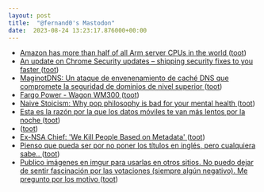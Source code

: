 ```yaml
---
layout: post
title:  "@fernand0's Mastodon"
date:  2023-08-24 13:23:17.876000+00:00
---
```

*  [Amazon has more than half of all Arm server CPUs in the world ](https://www.theregister.com/2023/08/08/amazon_arm_servers) ([toot](https://mastodon.social/@fernand0/110944806363177978))
*  [An update on Chrome Security updates – shipping security fixes to you faster ](https://security.googleblog.com/2023/08/an-update-on-chrome-security-updates.htm) ([toot](https://mastodon.social/@fernand0/110944503327324817))
*  [MaginotDNS: Un ataque de envenenamiento de caché DNS que compromete la seguridad de dominios de nivel superior ](https://unaaldia.hispasec.com/2023/08/maginotdns-un-ataque-de-envenenamiento-de-cache-dns-que-compromete-la-seguridad-de-dominios-de-nivel-superior.htm) ([toot](https://mastodon.social/@fernand0/110944365574253156))
*  [Fargo Power - Wagon WM300 ](https://www.flickr.com/photos/fernand0/53125494788) ([toot](https://mastodon.social/@fernand0/110944025366725003))
*  [Naive Stoicism: Why pop philosophy is bad for your mental health ](https://bigthink.com/thinking/naive-stoicism-why-pop-philosophy-is-bad-for-your-mental-health) ([toot](https://mastodon.social/@fernand0/110944019665947898))
*  [Esta es la razón por la que los datos móviles te van más lentos por la noche ](https://bandaancha.eu/articulos/esta-razon-datos-moviles-van-mas-lentos-1063) ([toot](https://mastodon.social/@fernand0/110943882189724392))
*  [ ](https://mastodon.social/@tuneintodetuned) ([toot](https://mastodon.social/@fernand0/110943678162676545))
*  [Ex-NSA Chief: 'We Kill People Based on Metadata' ](http://abcnews.go.com/blogs/headlines/2014/05/ex-nsa-chief-we-kill-people-based-on-metadat) ([toot](https://mastodon.social/@fernand0/110943578608269931))
*  [Pienso que pueda ser por no poner los títulos en inglés, pero cualquiera sabe.. ](https://mastodon.social/@fernand0/110943572250484544) ([toot](https://mastodon.social/@fernand0/110943572250484544))
*  [Publico imágenes en imgur para usarlas en otros sitios. No puedo dejar de sentir fascinación por las votaciones (siempre algún negativo). Me pregunto por los motivo ](https://mastodon.social/@fernand0/110943539731800762) ([toot](https://mastodon.social/@fernand0/110943539731800762))
